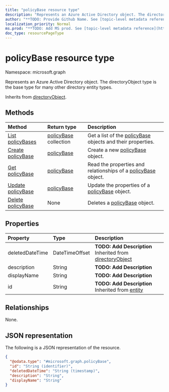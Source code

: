 ```yaml
---
title: "policyBase resource type"
description: "Represents an Azure Active Directory object. The directoryObject type is the base type for many other directory entity types."
author: "**TODO: Provide Github Name. See [topic-level metadata reference](https://msgo.azurewebsites.net/add/document/guidelines/metadata.html#topic-level-metadata)**"
localization_priority: Normal
ms.prod: "**TODO: Add MS prod. See [topic-level metadata reference](https://msgo.azurewebsites.net/add/document/guidelines/metadata.html#topic-level-metadata)**"
doc_type: resourcePageType
---
```


# policyBase resource type

Namespace: microsoft.graph



Represents an Azure Active Directory object. The directoryObject type is the base type for many other directory entity types.


Inherits from [directoryObject](../resources/directoryobject.md).

## Methods
|Method|Return type|Description|
|:---|:---|:---|
|[List policyBases](../api/policybase-list.md)|[policyBase](../resources/policybase.md) collection|Get a list of the [policyBase](../resources/policybase.md) objects and their properties.|
|[Create policyBase](../api/policybase-create.md)|[policyBase](../resources/policybase.md)|Create a new [policyBase](../resources/policybase.md) object.|
|[Get policyBase](../api/policybase-get.md)|[policyBase](../resources/policybase.md)|Read the properties and relationships of a [policyBase](../resources/policybase.md) object.|
|[Update policyBase](../api/policybase-update.md)|[policyBase](../resources/policybase.md)|Update the properties of a [policyBase](../resources/policybase.md) object.|
|[Delete policyBase](../api/policybase-delete.md)|None|Deletes a [policyBase](../resources/policybase.md) object.|

## Properties
|Property|Type|Description|
|:---|:---|:---|
|deletedDateTime|DateTimeOffset|**TODO: Add Description** Inherited from [directoryObject](../resources/directoryobject.md)|
|description|String|**TODO: Add Description**|
|displayName|String|**TODO: Add Description**|
|id|String|**TODO: Add Description** Inherited from [entity](../resources/entity.md)|

## Relationships
None.

## JSON representation
The following is a JSON representation of the resource.
<!-- {
  "blockType": "resource",
  "keyProperty": "id",
  "@odata.type": "microsoft.graph.policyBase",
  "baseType": "microsoft.graph.directoryObject",
  "openType": false
}
-->
``` json
{
  "@odata.type": "#microsoft.graph.policyBase",
  "id": "String (identifier)",
  "deletedDateTime": "String (timestamp)",
  "description": "String",
  "displayName": "String"
}
```

